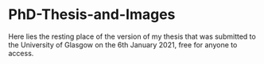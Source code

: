 # PhD-Thesis-and-Images
Here lies the resting place of the version of my thesis that was submitted to the University of Glasgow on the 6th January 2021, free for anyone to access. 
